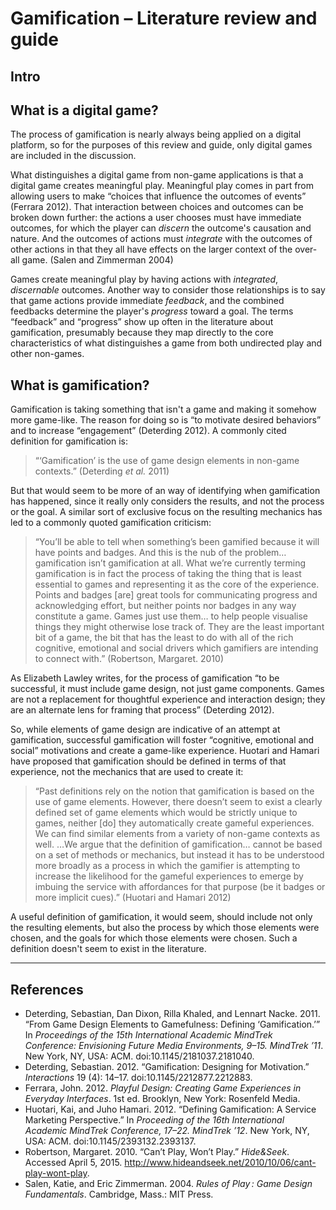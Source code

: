# Gamification – Literature review and guide

## Intro

## What is a digital game?

The process of gamification is nearly always being applied on a digital platform, so for the purposes of this review and guide, only digital games are included in the discussion.  

What distinguishes a digital game from non-game applications is that a digital game creates meaningful play.  Meaningful play comes in part from allowing users to make “choices that influence the outcomes of events” (Ferrara 2012). That interaction between choices and outcomes can be broken down further: the actions a user chooses must have immediate outcomes, for which the player can *discern* the outcome's causation and nature. And the outcomes of actions must *integrate* with the outcomes of other actions in that they all have effects on the larger context of the over-all game. (Salen and Zimmerman 2004)  

Games create meaningful play by having actions with *integrated*, *discernable* outcomes.  Another way to consider those relationships is to say that game actions provide immediate *feedback*, and the combined feedbacks determine the player's *progress* toward a goal.  The terms “feedback” and “progress” show up often in the literature about gamification, presumably because they map directly to the core characteristics of what distinguishes a game from both undirected play and other non-games.

## What is gamification?

Gamification is taking something that isn't a game and making it somehow more game-like.  The reason for doing so is “to motivate desired behaviors” and to increase “engagement” (Deterding 2012).  A commonly cited definition for gamification is:

> “‘Gamification’ is the use of game design elements in non-game contexts.” (Deterding *et al.* 2011)

But that would seem to be more of an way of identifying when gamification has happened, since it really only considers the results, and not the process or the goal.  A similar sort of exclusive focus on the resulting mechanics has led to a commonly quoted gamification criticism:

> “You’ll be able to tell when something’s been gamified because it will have points and badges. And this is the nub of the problem… gamification isn’t gamification at all. What we’re currently terming gamification is in fact the process of taking the thing that is least essential to games and representing it as the core of the experience. Points and badges [are] great tools for communicating progress and acknowledging effort, but neither points nor badges in any way constitute a game. Games just use them… to help people visualise things they might otherwise lose track of. They are the least important bit of a game, the bit that has the least to do with all of the rich cognitive, emotional and social drivers which gamifiers are intending to connect with.” (Robertson, Margaret. 2010)

As Elizabeth Lawley writes, for the process of gamification “to be successful, it must include game design, not just game components. Games are not a replacement for thoughtful experience and interaction design; they are an alternate lens for framing that process” (Deterding 2012).

So, while elements of game design are indicative of an attempt at gamification, successful gamification will foster “cognitive, emotional and social” motivations and create a game-like experience.  Huotari and Hamari have proposed that gamification should be defined in terms of that experience, not the mechanics that are used to create it:

> “Past definitions rely on the notion that gamification is based on the use of game elements. However, there doesn’t seem to exist a clearly defined set of game elements which would be strictly unique to games, neither [do] they automatically create gameful experiences. We can find similar elements from a variety of non-game contexts as well. …We argue that the definition of gamification… cannot be based on a set of methods or mechanics, but instead it has to be understood more broadly as a process in which the gamifier is attempting to increase the likelihood for the gameful experiences to emerge by imbuing the service with affordances for that purpose (be it badges or more implicit cues).” (Huotari and Hamari 2012)

A useful definition of gamification, it would seem, should include not only the resulting elements, but also the process by which those elements were chosen, and the goals for which those elements were chosen.  Such a definition doesn't seem to exist in the literature.

----

## References

* Deterding, Sebastian, Dan Dixon, Rilla Khaled, and Lennart Nacke. 2011. “From Game Design Elements to Gamefulness: Defining ‘Gamification.’” In *Proceedings of the 15th International Academic MindTrek Conference: Envisioning Future Media Environments, 9–15. MindTrek ’11*. New York, NY, USA: ACM. doi:10.1145/2181037.2181040.
* Deterding, Sebastian. 2012. “Gamification: Designing for Motivation.” *Interactions* 19 (4): 14–17. doi:10.1145/2212877.2212883.
* Ferrara, John. 2012. *Playful Design: Creating Game Experiences in Everyday Interfaces*. 1st ed. Brooklyn, New York: Rosenfeld Media.
* Huotari, Kai, and Juho Hamari. 2012. “Defining Gamification: A Service Marketing Perspective.” In *Proceeding of the 16th International Academic MindTrek Conference, 17–22. MindTrek ’12*. New York, NY, USA: ACM. doi:10.1145/2393132.2393137.
* Robertson, Margaret. 2010. “Can’t Play, Won’t Play.” *Hide&Seek*. Accessed April 5, 2015. http://www.hideandseek.net/2010/10/06/cant-play-wont-play.
* Salen, Katie, and Eric Zimmerman. 2004. *Rules of Play : Game Design Fundamentals*. Cambridge, Mass.: MIT Press.
